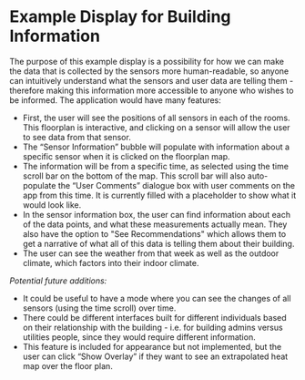 # Example Display for Building Information
The purpose of this example display is a possibility for how we can make the data that is collected by the sensors more human-readable, so anyone can intuitively understand what the sensors and user data are telling them - therefore making this information more accessible to anyone who wishes to be informed. The application would have many features:
- First, the user will see the positions of all sensors in each of the rooms. This floorplan is interactive, and clicking on a sensor will allow the user to see data from that sensor.
- The “Sensor Information” bubble will populate with information about a specific sensor when it is clicked on the floorplan map.
- The information will be from a specific time, as selected using the time scroll bar on the bottom of the map. This scroll bar will also auto-populate the “User Comments” dialogue box with user comments on the app from this time. It is currently filled with a placeholder to show what it would look like.
- In the sensor information box, the user can find information about each of the data points, and what these measurements actually mean. They also have the option to "See Recommendations" which allows them to get a narrative of what all of this data is telling them about their building.
- The user can see the weather from that week as well as the outdoor climate, which factors into their indoor climate.

*Potential future additions:*
- It could be useful to have a mode where you can see the changes of all sensors (using the time scroll) over time.
- There could be different interfaces built for different individuals based on their relationship with the building - i.e. for building admins versus utilities people, since they would require different information.
- This feature is included for appearance but not implemented, but the user can click “Show Overlay” if they want to see an extrapolated heat map over the floor plan.
